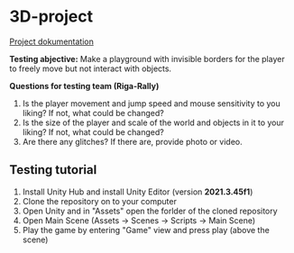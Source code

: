 # 3D-project
[Project dokumentation](https://drive.google.com/drive/folders/12MAl8eJWfLAX0II_a0arYG5C5hzGfOnW?usp=drive_link)

**Testing abjective:**
Make a playground with invisible borders for the player to freely move but not interact with objects.

**Questions for testing team (Riga-Rally)**
1. Is the player movement and jump speed and mouse sensitivity to you liking? If not, what could be changed?
2. Is the size of the player and scale of the world and objects in it to your liking? If not, what could be changed?
3. Are there any glitches? If there are, provide photo or video.

## Testing tutorial
1. Install Unity Hub and install Unity Editor (version **2021.3.45f1**)
2. Clone the repository on to your computer
3. Open Unity and in "Assets" open the forlder of the cloned repository
4. Open Main Scene (Assets -> Scenes -> Scripts -> Main Scene)
5. Play the game by entering "Game" view and press play (above the scene)
